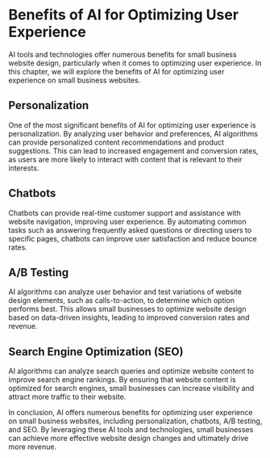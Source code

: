 Benefits of AI for Optimizing User Experience
============================================================================================================

AI tools and technologies offer numerous benefits for small business website design, particularly when it comes to optimizing user experience. In this chapter, we will explore the benefits of AI for optimizing user experience on small business websites.

Personalization
---------------

One of the most significant benefits of AI for optimizing user experience is personalization. By analyzing user behavior and preferences, AI algorithms can provide personalized content recommendations and product suggestions. This can lead to increased engagement and conversion rates, as users are more likely to interact with content that is relevant to their interests.

Chatbots
--------

Chatbots can provide real-time customer support and assistance with website navigation, improving user experience. By automating common tasks such as answering frequently asked questions or directing users to specific pages, chatbots can improve user satisfaction and reduce bounce rates.

A/B Testing
-----------

AI algorithms can analyze user behavior and test variations of website design elements, such as calls-to-action, to determine which option performs best. This allows small businesses to optimize website design based on data-driven insights, leading to improved conversion rates and revenue.

Search Engine Optimization (SEO)
--------------------------------

AI algorithms can analyze search queries and optimize website content to improve search engine rankings. By ensuring that website content is optimized for search engines, small businesses can increase visibility and attract more traffic to their website.

In conclusion, AI offers numerous benefits for optimizing user experience on small business websites, including personalization, chatbots, A/B testing, and SEO. By leveraging these AI tools and technologies, small businesses can achieve more effective website design changes and ultimately drive more revenue.
